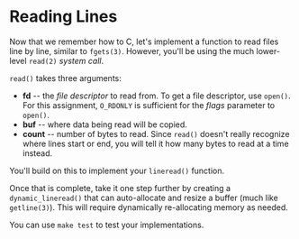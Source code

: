 # Reading Lines

Now that we remember how to C, let's implement a function to read files line by line, similar to `fgets(3)`. However, you'll be using the much lower-level `read(2)` *system call*.

`read()` takes three arguments:
* **fd** -- the *file descriptor* to read from. To get a file descriptor, use `open()`. For this assignment, `O_RDONLY` is sufficient for the *flags* parameter to `open()`.
* **buf** -- where data being read will be copied.
* **count** -- number of bytes to read. Since `read()` doesn't really recognize where lines start or end, you will tell it how many bytes to read at a time instead.

You'll build on this to implement your `lineread()` function.

Once that is complete, take it one step further by creating a `dynamic_lineread()` that can auto-allocate and resize a buffer (much like `getline(3)`). This will require dynamically re-allocating memory as needed.

You can use `make test` to test your implementations.
